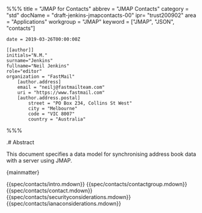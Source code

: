 %%%
    title = "JMAP for Contacts"
    abbrev = "JMAP Contacts"
    category = "std"
    docName = "draft-jenkins-jmapcontacts-00"
    ipr= "trust200902"
    area = "Applications"
    workgroup = "JMAP"
    keyword = ["JMAP", "JSON", "contacts"]

    date = 2019-03-26T00:00:00Z

    [[author]]
    initials="N.M."
    surname="Jenkins"
    fullname="Neil Jenkins"
    role="editor"
    organization = "FastMail"
        [author.address]
        email = "neilj@fastmailteam.com"
        uri = "https://www.fastmail.com"
        [author.address.postal]
            street = "PO Box 234, Collins St West"
            city = "Melbourne"
            code = "VIC 8007"
            country = "Australia"
%%%

.# Abstract

This document specifies a data model for synchronising address book data with a server using JMAP.

{mainmatter}

{{spec/contacts/intro.mdown}}
{{spec/contacts/contactgroup.mdown}}
{{spec/contacts/contact.mdown}}
{{spec/contacts/securityconsiderations.mdown}}
{{spec/contacts/ianaconsiderations.mdown}}
